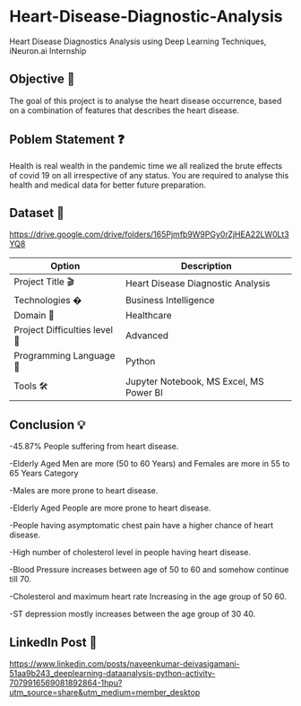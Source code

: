 # Heart-Disease-Diagnostic-Analysis
Heart Disease Diagnostics Analysis using Deep Learning Techniques, iNeuron.ai Internship 

## Objective 🎯
The goal of this project is to analyse the heart disease occurrence, based on a combination of features that describes the heart disease.

## Poblem Statement ❓
Health is real wealth in the pandemic time we all realized the brute effects of covid 19 on all irrespective of any status. You are required to analyse this health and medical data for better future preparation.

## Dataset 📀
https://drive.google.com/drive/folders/165Pjmfb9W9PGy0rZjHEA22LW0Lt3YQ8

| Option | Description |
| ------ | ----------- |
| Project Title 🎬  | Heart Disease Diagnostic Analysis |
| Technologies � |  Business Intelligence |
| Domain 🏥 | Healthcare |
| Project Difficulties level 🥇 | Advanced |
| Programming Language 🐍 | Python |
| Tools 🛠 | Jupyter Notebook, MS Excel, MS Power BI |

## Conclusion 💡
-45.87% People suffering from heart disease.

-Elderly Aged Men are more (50 to 60 Years) and Females are more in 55 to 65 Years Category

-Males are more prone to heart disease.

-Elderly Aged People are more prone to heart disease.

-People having asymptomatic chest pain have a higher chance of heart disease.

-High number of cholesterol level in people having heart disease.

-Blood Pressure increases between age of 50 to 60 and somehow continue till 70.

-Cholesterol and maximum heart rate Increasing in the age group of 50 60.

-ST depression mostly increases between the age group of 30 40.

## LinkedIn Post 📲
https://www.linkedin.com/posts/naveenkumar-deivasigamani-51aa9b243_deeplearning-dataanalysis-python-activity-7079916569081892864-1hpu?utm_source=share&utm_medium=member_desktop

